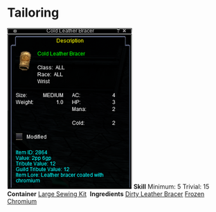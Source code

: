 <!-- TITLE: Cold Leather Bracer -->
<!-- SUBTITLE: Leather coated in chromium -->

# Tailoring
![Cold Leather Bracer](/uploads/tailoring/cold-leather-bracer.png "Cold Leather Bracer")
**Skill**
Minimum: 5
Trivial: 15
​
**Container**
[Large Sewing Kit](large-sewing-kit)
​
**Ingredients**
[Dirty Leather Bracer](dirty-leather-bracer)
[Frozen Chromium](frozen-chromium)
